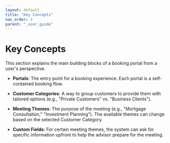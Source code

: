 ```yaml
---
layout: default
title: "Key Concepts"
nav_order: 2
parent: "_user_guide"
---
```


# Key Concepts

This section explains the main building blocks of a booking portal from a user's perspective.

- **Portals**: The entry point for a booking experience. Each portal is a self-contained booking flow.

- **Customer Categories**: A way to group customers to provide them with tailored options (e.g., "Private Customers" vs. "Business Clients").

- **Meeting Themes**: The purpose of the meeting (e.g., "Mortgage Consultation," "Investment Planning"). The available themes can change based on the selected Customer Category.

- **Custom Fields**: For certain meeting themes, the system can ask for specific information upfront to help the advisor prepare for the meeting.
